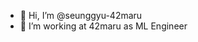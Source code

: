 - 👋 Hi, I’m @seunggyu-42maru
- 👀 I’m working at 42maru as ML Engineer

<!---
seunggyu-42maru/seunggyu-42maru is a ✨ special ✨ repository because its `README.md` (this file) appears on your GitHub profile.
You can click the Preview link to take a look at your changes.
--->
